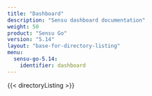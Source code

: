```yaml
---
title: "Dashboard"
description: "Sensu dashboard documentation"
weight: 50
product: "Sensu Go"
version: "5.14"
layout: "base-for-directory-listing"
menu:
  sensu-go-5.14:
    identifier: dashboard
---
```


{{< directoryListing >}}
